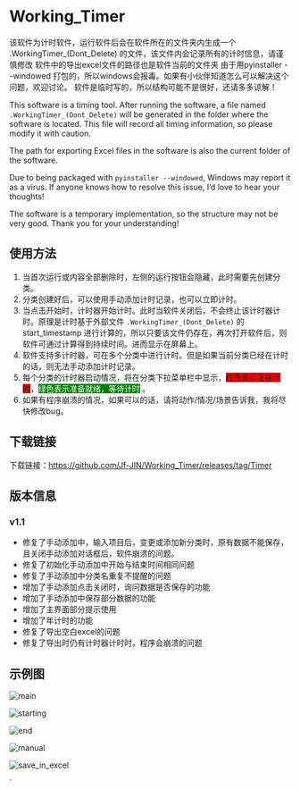 # Working_Timer

该软件为计时软件，运行软件后会在软件所在的文件夹内生成一个 .WorkingTimer_(Dont_Delete) 的文件，该文件内会记录所有的计时信息，请谨慎修改 软件中的导出excel文件的路径也是软件当前的文件夹 由于用pyinstaller --windowed 打包的，所以windows会报毒。如果有小伙伴知道怎么可以解决这个问题，欢迎讨论。 软件是临时写的，所以结构可能不是很好，还请多多谅解！

This software is a timing tool. After running the software, a file named `.WorkingTimer_(Dont_Delete)` will be generated in the folder where the software is located. This file will record all timing information, so please modify it with caution.

The path for exporting Excel files in the software is also the current folder of the software.

Due to being packaged with `pyinstaller --windowed`, Windows may report it as a virus. If anyone knows how to resolve this issue,  I’d love to hear your thoughts!

The software is a temporary implementation, so the structure may not be very good. Thank you for your understanding!

## 使用方法

1. 当首次运行或内容全部删除时，左侧的运行按钮会隐藏，此时需要先创建分类。
2. 分类创建好后，可以使用手动添加计时记录，也可以立即计时。
3. 当点击开始时，计时器开始计时。此时当软件关闭后，不会终止该计时器计时。原理是计时基于外部文件 `.WorkingTimer_(Dont_Delete)` 的start_timestamp 进行计算的，所以只要该文件仍存在，再次打开软件后，则软件可通过计算得到持续时间。进而显示在屏幕上。
4. 软件支持多计时器，可在多个分类中进行计时。但是如果当前分类已经在计时的话，则无法手动添加计时记录。
5. 每个分类的计时器启动情况，将在分类下拉菜单栏中显示，<span style="background-color: red;">红色表示正在计时</span>，<span style="background-color: green;color:white">绿色表示准备就绪，等待计时</span> 。
6. 如果有程序崩溃的情况，如果可以的话，请将动作/情况/场景告诉我，我将尽快修改bug。


## 下载链接

下载链接：https://github.com/Jf-JIN/Working_Timer/releases/tag/Timer


## 版本信息
### v1.1
* 修复了手动添加中，输入项目后，变更或添加新分类时，原有数据不能保存，且关闭手动添加对话框后，软件崩溃的问题。
* 修复了初始化手动添加中开始与结束时间相同问题
* 修复了手动添加中分类名重复不提醒的问题
* 增加了手动添加点击关闭时，询问数据是否保存的功能
* 增加了手动添加中保存部分数据的功能
* 增加了主界面部分提示使用
* 增加了年计时的功能
* 修复了导出空白excel的问题
* 修复了导出时仍有计时器计时时，程序会崩溃的问题

## 示例图

![main](https://github.com/user-attachments/assets/e609a8d9-468f-45d7-828d-08d07ebec77d)

![starting](https://github.com/user-attachments/assets/f8fe66d1-cae4-4dbf-9bde-77e9dce9b2f0)

![end](https://github.com/user-attachments/assets/0f2628df-df94-43e6-9a1c-2a6f73e43edb)

![manual](https://github.com/user-attachments/assets/cab536cf-fc0f-4bef-b642-e037a8aa54c0)

![save_in_excel](https://github.com/user-attachments/assets/13ec1022-99af-44ad-b9af-8217041c3be5)













`